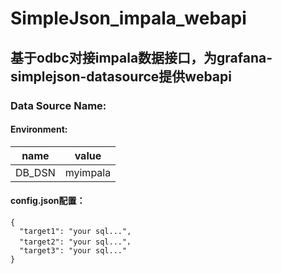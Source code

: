 # SimpleJson_impala_webapi
基于odbc对接impala数据接口，为grafana-simplejson-datasource提供webapi
----
### Data Source Name:
#### Environment:
name  | value
------------- | -------------
DB_DSN  | myimpala

#### config.json配置：
```
{
  "target1": "your sql...",
  "target2": "your sql..."，
  "target3": "your sql..."
}
```

